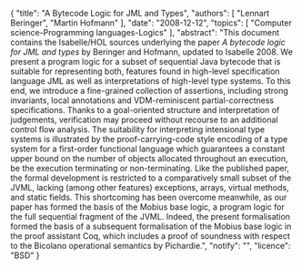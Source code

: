 {
    "title": "A Bytecode Logic for JML and Types",
    "authors": [
        "Lennart Beringer",
        "Martin Hofmann"
    ],
    "date": "2008-12-12",
    "topics": [
        "Computer science-Programming languages-Logics"
    ],
    "abstract": "This document contains the Isabelle/HOL sources underlying the paper <i>A bytecode logic for JML and types</i> by Beringer and Hofmann, updated to Isabelle 2008. We present a program logic for a subset of sequential Java bytecode that is suitable for representing both, features found in high-level specification language JML as well as interpretations of high-level type systems. To this end, we introduce a fine-grained collection of assertions, including strong invariants, local annotations and VDM-reminiscent partial-correctness specifications. Thanks to a goal-oriented structure and interpretation of judgements, verification may proceed without recourse to an additional control flow analysis. The suitability for interpreting intensional type systems is illustrated by the proof-carrying-code style encoding of a type system for a first-order functional language which guarantees a constant upper bound on the number of objects allocated throughout an execution, be the execution terminating or non-terminating. Like the published paper, the formal development is restricted to a comparatively small subset of the JVML, lacking (among other features) exceptions, arrays, virtual methods, and static fields. This shortcoming has been overcome meanwhile, as our paper has formed the basis of the Mobius base logic, a program logic for the full sequential fragment of the JVML. Indeed, the present formalisation formed the basis of a subsequent formalisation of the Mobius base logic in the proof assistant Coq, which includes a proof of soundness with respect to the Bicolano operational semantics by Pichardie.",
    "notify": "",
    "licence": "BSD"
}